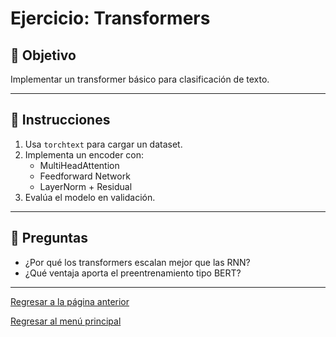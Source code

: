# Ejercicio: Transformers

## 🎯 Objetivo
Implementar un transformer básico para clasificación de texto.

---

## 🧩 Instrucciones
1. Usa `torchtext` para cargar un dataset.
2. Implementa un encoder con:
   - MultiHeadAttention
   - Feedforward Network
   - LayerNorm + Residual
3. Evalúa el modelo en validación.

---

## 🧠 Preguntas
- ¿Por qué los transformers escalan mejor que las RNN?
- ¿Qué ventaja aporta el preentrenamiento tipo BERT?

---
[Regresar a la página anterior](./DeepLearning.md)

[Regresar al menú principal](../README.md)
